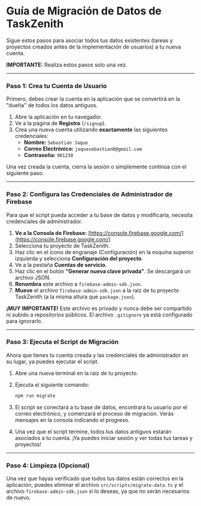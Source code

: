 # Guía de Migración de Datos de TaskZenith

Sigue estos pasos para asociar todos tus datos existentes (tareas y proyectos creados antes de la implementación de usuarios) a tu nueva cuenta.

**IMPORTANTE:** Realiza estos pasos solo una vez.

---

### Paso 1: Crea tu Cuenta de Usuario

Primero, debes crear la cuenta en la aplicación que se convertirá en la "dueña" de todos los datos antiguos.

1.  Abre la aplicación en tu navegador.
2.  Ve a la página de **Registro** (`/signup`).
3.  Crea una nueva cuenta utilizando **exactamente** las siguientes credenciales:
    *   **Nombre:** `Sebastian Jaque`
    *   **Correo Electrónico:** `jaquesebastian0@gmail.com`
    *   **Contraseña:** `901230`

Una vez creada la cuenta, cierra la sesión o simplemente continúa con el siguiente paso.

---

### Paso 2: Configura las Credenciales de Administrador de Firebase

Para que el script pueda acceder a tu base de datos y modificarla, necesita credenciales de administrador.

1.  **Ve a la Consola de Firebase:** [https://console.firebase.google.com/](https://console.firebase.google.com/)
2.  Selecciona tu proyecto de TaskZenith.
3.  Haz clic en el ícono de engranaje (Configuración) en la esquina superior izquierda y selecciona **Configuración del proyecto**.
4.  Ve a la pestaña **Cuentas de servicio**.
5.  Haz clic en el botón **"Generar nueva clave privada"**. Se descargará un archivo JSON.
6.  **Renombra** este archivo a `firebase-admin-sdk.json`.
7.  **Mueve** el archivo `firebase-admin-sdk.json` a la raíz de tu proyecto TaskZenith (a la misma altura que `package.json`).

**¡MUY IMPORTANTE!** Este archivo es privado y nunca debe ser compartido ni subido a repositorios públicos. El archivo `.gitignore` ya está configurado para ignorarlo.

---

### Paso 3: Ejecuta el Script de Migración

Ahora que tienes tu cuenta creada y las credenciales de administrador en su lugar, ya puedes ejecutar el script.

1.  Abre una nueva terminal en la raíz de tu proyecto.
2.  Ejecuta el siguiente comando:

    ```bash
    npm run migrate
    ```

3.  El script se conectará a tu base de datos, encontrará tu usuario por el correo electrónico, y comenzará el proceso de migración. Verás mensajes en la consola indicando el progreso.

4.  Una vez que el script termine, todos tus datos antiguos estarán asociados a tu cuenta. ¡Ya puedes iniciar sesión y ver todas tus tareas y proyectos!

---

### Paso 4: Limpieza (Opcional)

Una vez que hayas verificado que todos tus datos están correctos en la aplicación, puedes eliminar el archivo `src/scripts/migrate-data.ts` y el archivo `firebase-admin-sdk.json` si lo deseas, ya que no serán necesarios de nuevo.
